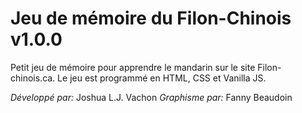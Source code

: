# Jeu de mémoire du Filon-Chinois v1.0.0

Petit jeu de mémoire pour apprendre le mandarin sur le site Filon-chinois.ca. Le jeu est programmé en HTML, CSS et Vanilla JS. 

*Développé par:* Joshua L.J. Vachon
*Graphisme par:* Fanny Beaudoin
